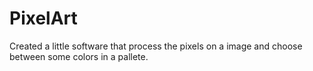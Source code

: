 # PixelArt
Created a little software that process the pixels on a image and choose between some colors in a pallete.
